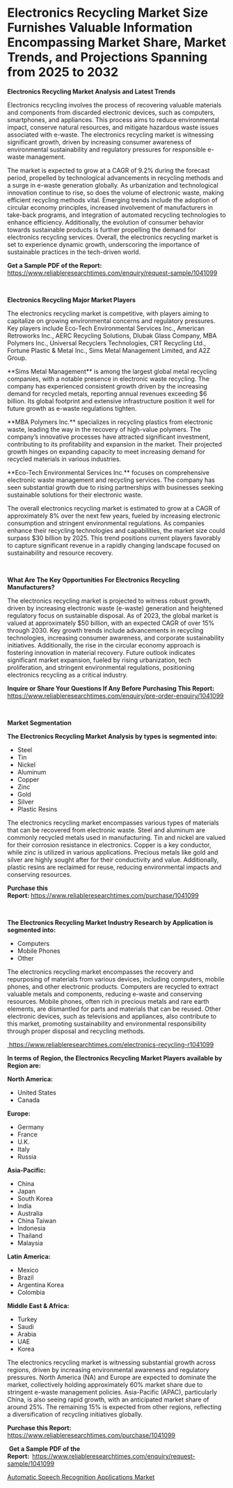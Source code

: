 <p><h1>Electronics Recycling Market Size Furnishes Valuable Information Encompassing Market Share, Market Trends, and Projections Spanning from 2025 to 2032</h1></p><p><strong>Electronics Recycling Market Analysis and Latest Trends</strong></p>
<p><p>Electronics recycling involves the process of recovering valuable materials and components from discarded electronic devices, such as computers, smartphones, and appliances. This process aims to reduce environmental impact, conserve natural resources, and mitigate hazardous waste issues associated with e-waste. The electronics recycling market is witnessing significant growth, driven by increasing consumer awareness of environmental sustainability and regulatory pressures for responsible e-waste management.</p><p>The market is expected to grow at a CAGR of 9.2% during the forecast period, propelled by technological advancements in recycling methods and a surge in e-waste generation globally. As urbanization and technological innovation continue to rise, so does the volume of electronic waste, making efficient recycling methods vital. Emerging trends include the adoption of circular economy principles, increased involvement of manufacturers in take-back programs, and integration of automated recycling technologies to enhance efficiency. Additionally, the evolution of consumer behavior towards sustainable products is further propelling the demand for electronics recycling services. Overall, the electronics recycling market is set to experience dynamic growth, underscoring the importance of sustainable practices in the tech-driven world.</p></p>
<p><strong>Get a Sample PDF of the Report:&nbsp;</strong> <a href="https://www.reliableresearchtimes.com/enquiry/request-sample/1041099?utm_campaign=2771&utm_medium=2&utm_source=Github&utm_content=ia&utm_term=06042025&utm_id=electronics-recycling">https://www.reliableresearchtimes.com/enquiry/request-sample/1041099</a></p>
<p>&nbsp;</p>
<p><strong>Electronics Recycling Major Market Players</strong></p>
<p><p>The electronics recycling market is competitive, with players aiming to capitalize on growing environmental concerns and regulatory pressures. Key players include Eco-Tech Environmental Services Inc., American Retroworks Inc., AERC Recycling Solutions, Dlubak Glass Company, MBA Polymers Inc., Universal Recyclers Technologies, CRT Recycling Ltd., Fortune Plastic & Metal Inc., Sims Metal Management Limited, and A2Z Group.</p><p>**Sims Metal Management** is among the largest global metal recycling companies, with a notable presence in electronic waste recycling. The company has experienced consistent growth driven by the increasing demand for recycled metals, reporting annual revenues exceeding $6 billion. Its global footprint and extensive infrastructure position it well for future growth as e-waste regulations tighten.</p><p>**MBA Polymers Inc.** specializes in recycling plastics from electronic waste, leading the way in the recovery of high-value polymers. The company’s innovative processes have attracted significant investment, contributing to its profitability and expansion in the market. Their projected growth hinges on expanding capacity to meet increasing demand for recycled materials in various industries.</p><p>**Eco-Tech Environmental Services Inc.** focuses on comprehensive electronic waste management and recycling services. The company has seen substantial growth due to rising partnerships with businesses seeking sustainable solutions for their electronic waste.</p><p>The overall electronics recycling market is estimated to grow at a CAGR of approximately 8% over the next few years, fueled by increasing electronic consumption and stringent environmental regulations. As companies enhance their recycling technologies and capabilities, the market size could surpass $30 billion by 2025. This trend positions current players favorably to capture significant revenue in a rapidly changing landscape focused on sustainability and resource recovery.</p></p>
<p>&nbsp;</p>
<p><strong>What Are The Key Opportunities For Electronics Recycling Manufacturers?</strong></p>
<p><p>The electronics recycling market is projected to witness robust growth, driven by increasing electronic waste (e-waste) generation and heightened regulatory focus on sustainable disposal. As of 2023, the global market is valued at approximately $50 billion, with an expected CAGR of over 15% through 2030. Key growth trends include advancements in recycling technologies, increasing consumer awareness, and corporate sustainability initiatives. Additionally, the rise in the circular economy approach is fostering innovation in material recovery. Future outlook indicates significant market expansion, fueled by rising urbanization, tech proliferation, and stringent environmental regulations, positioning electronics recycling as a critical industry.</p></p>
<p><strong>Inquire or Share Your Questions If Any Before Purchasing This Report:</strong> <a href="https://www.reliableresearchtimes.com/enquiry/pre-order-enquiry/1041099?utm_campaign=2771&utm_medium=2&utm_source=Github&utm_content=ia&utm_term=06042025&utm_id=electronics-recycling">https://www.reliableresearchtimes.com/enquiry/pre-order-enquiry/1041099</a></p>
<p>&nbsp;</p>
<p><strong>Market Segmentation</strong></p>
<p><strong>The Electronics Recycling Market Analysis by types is segmented into:</strong></p>
<p><ul><li>Steel</li><li>Tin</li><li>Nickel</li><li>Aluminum</li><li>Copper</li><li>Zinc</li><li>Gold</li><li>Silver</li><li>Plastic Resins</li></ul></p>
<p><p>The electronics recycling market encompasses various types of materials that can be recovered from electronic waste. Steel and aluminum are commonly recycled metals used in manufacturing. Tin and nickel are valued for their corrosion resistance in electronics. Copper is a key conductor, while zinc is utilized in various applications. Precious metals like gold and silver are highly sought after for their conductivity and value. Additionally, plastic resins are reclaimed for reuse, reducing environmental impacts and conserving resources.</p></p>
<p><strong>Purchase this Report:&nbsp;</strong><a href="https://www.reliableresearchtimes.com/purchase/1041099?utm_campaign=2771&utm_medium=2&utm_source=Github&utm_content=ia&utm_term=06042025&utm_id=electronics-recycling">https://www.reliableresearchtimes.com/purchase/1041099</a></p>
<p>&nbsp;</p>
<p><strong>The Electronics Recycling Market Industry Research by Application is segmented into:</strong></p>
<p><ul><li>Computers</li><li>Mobile Phones</li><li>Other</li></ul></p>
<p><p>The electronics recycling market encompasses the recovery and repurposing of materials from various devices, including computers, mobile phones, and other electronic products. Computers are recycled to extract valuable metals and components, reducing e-waste and conserving resources. Mobile phones, often rich in precious metals and rare earth elements, are dismantled for parts and materials that can be reused. Other electronic devices, such as televisions and appliances, also contribute to this market, promoting sustainability and environmental responsibility through proper disposal and recycling methods.</p></p>
<p><a href="https://www.reliableresearchtimes.com/electronics-recycling-r1041099?utm_campaign=2771&utm_medium=2&utm_source=Github&utm_content=ia&utm_term=06042025&utm_id=electronics-recycling">&nbsp;https://www.reliableresearchtimes.com/electronics-recycling-r1041099</a></p>
<p><strong>In terms of Region, the Electronics Recycling Market Players available by Region are:</strong></p>
<p>
    <p> <strong> North America: </strong>
        <ul>
            <li>United States</li>
            <li>Canada</li>
        </ul>
        </p> 
    <p> <strong> Europe: </strong>
        <ul>
            <li>Germany</li>
            <li>France</li>
            <li>U.K.</li>
            <li>Italy</li>
            <li>Russia</li>
        </ul>
        </p> 
    <p> <strong> Asia-Pacific: </strong>
        <ul>
            <li>China</li>
            <li>Japan</li>
            <li>South Korea</li>
            <li>India</li>
            <li>Australia</li>
            <li>China Taiwan</li>
            <li>Indonesia</li>
            <li>Thailand</li>
            <li>Malaysia</li>
        </ul>
        </p> 
    <p> <strong> Latin America: </strong>
        <ul>
            <li>Mexico</li>
            <li>Brazil</li>
            <li>Argentina Korea</li>
            <li>Colombia</li>
        </ul>
        </p> 
    <p> <strong> Middle East & Africa: </strong>
        <ul>
            <li>Turkey</li>
            <li>Saudi</li>
            <li>Arabia</li>
            <li>UAE</li>
            <li>Korea</li>
        </ul>
    </p>
    </p>
<p><p>The electronics recycling market is witnessing substantial growth across regions, driven by increasing environmental awareness and regulatory pressures. North America (NA) and Europe are expected to dominate the market, collectively holding approximately 60% market share due to stringent e-waste management policies. Asia-Pacific (APAC), particularly China, is also seeing rapid growth, with an anticipated market share of around 25%. The remaining 15% is expected from other regions, reflecting a diversification of recycling initiatives globally.</p></p>
<p><strong>Purchase this Report: </strong><a href="https://www.reliableresearchtimes.com/purchase/1041099?utm_campaign=2771&utm_medium=2&utm_source=Github&utm_content=ia&utm_term=06042025&utm_id=electronics-recycling">https://www.reliableresearchtimes.com/purchase/1041099</a></p>
<p>&nbsp;<strong>Get a Sample PDF of the Report:&nbsp;&nbsp;</strong><a href="https://www.reliableresearchtimes.com/enquiry/request-sample/1041099?utm_campaign=2771&utm_medium=2&utm_source=Github&utm_content=ia&utm_term=06042025&utm_id=electronics-recycling">https://www.reliableresearchtimes.com/enquiry/request-sample/1041099</a></p>
<p><strong></strong></p>
<p><p><a href="https://github.com/tszkintruca/Market-Research-Report-List-1/blob/main/automatic-speech-recognition-applications-market.md?utm_campaign=2771&utm_medium=2&utm_source=Github&utm_content=ia&utm_term=06042025&utm_id=electronics-recycling">Automatic Speech Recognition Applications Market</a></p></p>